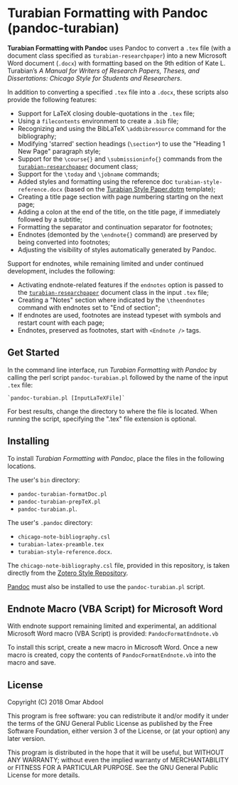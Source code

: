 # Turabian Formatting with Pandoc (pandoc-turabian)

**Turabian Formatting with Pandoc** uses Pandoc to convert a `.tex` file (with a document class specified as `turabian-researchpaper`) into a new Microsoft Word document (`.docx`) with formatting based on the 9th edition of Kate L. Turabian’s *A Manual for Writers of Research Papers, Theses, and Dissertations: Chicago Style for Students and Researchers*.

In addition to converting a specified `.tex` file into a `.docx`, these scripts also provide the following features:
  - Support for LaTeX closing double-quotations in the `.tex` file;
  - Using a `filecontents` environment to create a `.bib` file;
  - Recognizing and using the BibLaTeX `\addbibresource` command for the bibliography;
  - Modifying 'starred' section headings (`\section*`) to use the "Heading 1 New Page" paragraph style;
  - Support for the `\course{}` and `\submissioninfo{}` commands from the [`turabian-researchpaper`](https://ctan.org/pkg/turabian-formatting) document class;
  - Support for the `\today` and `\jobname` commands;
  - Added styles and formatting using the reference doc `turabian-style-reference.docx` (based on the [Turabian Style Paper.dotm](https://github.com/TypeWork/turabian-style-paper-dotm) template);
  - Creating a title page section with page numbering starting on the next page;
  - Adding a colon at the end of the title, on the title page, if immediately followed by a subtitle;
  - Formatting the separator and continuation separator for footnotes;
  - Endnotes (demonted by the `\endnote{}` command) are preserved by being converted into footnotes;
  - Adjusting the visibility of styles automatically generated by Pandoc.
  
Support for endnotes, while remaining limited and under continued development, includes the following:
  - Activating endnote-related features if the `endnotes` option is passed to the [`turabian-researchpaper`](https://ctan.org/pkg/turabian-formatting) document class in the input `.tex` file;
  - Creating a "Notes" section where indicated by the `\theendnotes` command with endnotes set to "End of section";
  - If endnotes are used, footnotes are instead typeset with symbols and restart count with each page;
  - Endnotes, preserved as footnotes, start with `<Endnote />` tags.


## Get Started

In the command line interface, run *Turabian Formatting with Pandoc* by calling the perl script `pandoc-turabian.pl` followed by the name of the input `.tex` file:

	`pandoc-turabian.pl [InputLaTeXFile]`

For best results, change the directory to where the file is located. When running the script, specifying the ".tex" file extension is optional.


## Installing

To install *Turabian Formatting with Pandoc*, place the files in the following locations.

The user's `bin` directory:
  - `pandoc-turabian-formatDoc.pl`
  - `pandoc-turabian-prepTeX.pl`
  - `pandoc-turabian.pl`.

The user's `.pandoc` directory:
  - `chicago-note-bibliography.csl`
  - `turabian-latex-preamble.tex`
  - `turabian-style-reference.docx`.

The `chicago-note-bibliography.csl` file, provided in this repository, is taken directly from the [Zotero Style Repository](https://www.zotero.org/styles).

[Pandoc](http://pandoc.org) must also be installed to use the `pandoc-turabian.pl` script.


## Endnote Macro (VBA Script) for Microsoft Word

With endnote support remaining limited and experimental, an additional Microsoft Word macro (VBA Script) is provided: `PandocFormatEndnote.vb`

To install this script, create a new macro in Microsoft Word. Once a new macro is created, copy the contents of `PandocFormatEndnote.vb` into the macro and save.


## License

Copyright (C) 2018   Omar Abdool

This program is free software: you can redistribute it and/or modify
it under the terms of the GNU General Public License as published by the Free Software Foundation, either version 3 of the License, or (at your option) any later version.

This program is distributed in the hope that it will be useful, but WITHOUT ANY WARRANTY; without even the implied warranty of MERCHANTABILITY or FITNESS FOR A PARTICULAR PURPOSE.  See the GNU General Public License for more details.
